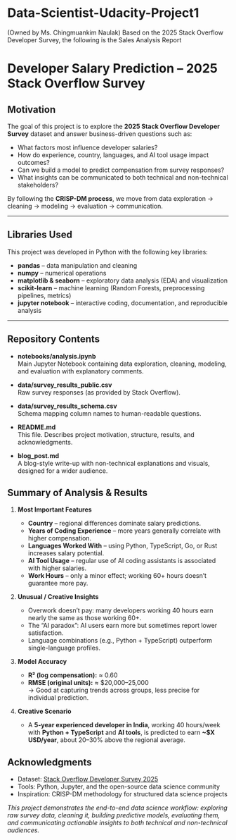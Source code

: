 # Data-Scientist-Udacity-Project1
(Owned by Ms. Chingmuankim Naulak)
Based on the 2025 Stack Overflow Developer Survey, the following is the Sales Analysis Report
#  Developer Salary Prediction – 2025 Stack Overflow Survey

##  Motivation
The goal of this project is to explore the **2025 Stack Overflow Developer Survey** dataset and answer business-driven questions such as:

- What factors most influence developer salaries?  
- How do experience, country, languages, and AI tool usage impact outcomes?  
- Can we build a model to predict compensation from survey responses?  
- What insights can be communicated to both technical and non-technical stakeholders?  

By following the **CRISP-DM process**, we move from data exploration → cleaning → modeling → evaluation → communication.

---

##  Libraries Used
This project was developed in Python with the following key libraries:

- **pandas** – data manipulation and cleaning  
- **numpy** – numerical operations  
- **matplotlib & seaborn** – exploratory data analysis (EDA) and visualization  
- **scikit-learn** – machine learning (Random Forests, preprocessing pipelines, metrics)  
- **jupyter notebook** – interactive coding, documentation, and reproducible analysis  

---

## Repository Contents
- **notebooks/analysis.ipynb**  
  Main Jupyter Notebook containing data exploration, cleaning, modeling, and evaluation with explanatory comments.

- **data/survey_results_public.csv**  
  Raw survey responses (as provided by Stack Overflow).

- **data/survey_results_schema.csv**  
  Schema mapping column names to human-readable questions.

- **README.md**  
  This file. Describes project motivation, structure, results, and acknowledgments.

- **blog_post.md**  
  A blog-style write-up with non-technical explanations and visuals, designed for a wider audience.



##  Summary of Analysis & Results
1. **Most Important Features**  
   - **Country** – regional differences dominate salary predictions.  
   - **Years of Coding Experience** – more years generally correlate with higher compensation.  
   - **Languages Worked With** – using Python, TypeScript, Go, or Rust increases salary potential.  
   - **AI Tool Usage** – regular use of AI coding assistants is associated with higher salaries.  
   - **Work Hours** – only a minor effect; working 60+ hours doesn’t guarantee more pay.

2. **Unusual / Creative Insights**  
   - Overwork doesn’t pay: many developers working 40 hours earn nearly the same as those working 60+.  
   - The “AI paradox”: AI users earn more but sometimes report lower satisfaction.  
   - Language combinations (e.g., Python + TypeScript) outperform single-language profiles.

3. **Model Accuracy**  
   - **R² (log compensation):** ≈ 0.60  
   - **RMSE (original units):** ≈ $20,000–25,000  
   → Good at capturing trends across groups, less precise for individual prediction.

4. **Creative Scenario**  
   - A **5-year experienced developer in India**, working 40 hours/week with **Python + TypeScript** and **AI tools**, is predicted to earn **~$X USD/year**, about 20–30% above the regional average.



##  Acknowledgments
- Dataset: [Stack Overflow Developer Survey 2025](https://insights.stackoverflow.com/survey)  
- Tools: Python, Jupyter, and the open-source data science community  
- Inspiration: CRISP-DM methodology for structured data science projects  



*This project demonstrates the end-to-end data science workflow: exploring raw survey data, cleaning it, building predictive models, evaluating them, and communicating actionable insights to both technical and non-technical audiences.*
